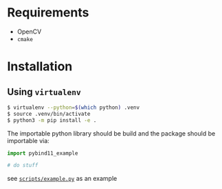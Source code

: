 # Requirements
- OpenCV
- `cmake`

# Installation

## Using `virtualenv`

```bash
$ virtualenv --python=$(which python) .venv
$ source .venv/bin/activate
$ python3 -m pip install -e .
```

The importable python library should be build and the package should be importable via:

```python
import pybind11_example

# do stuff
```

see [`scripts/example.py`](scripts/example.py) as an example
